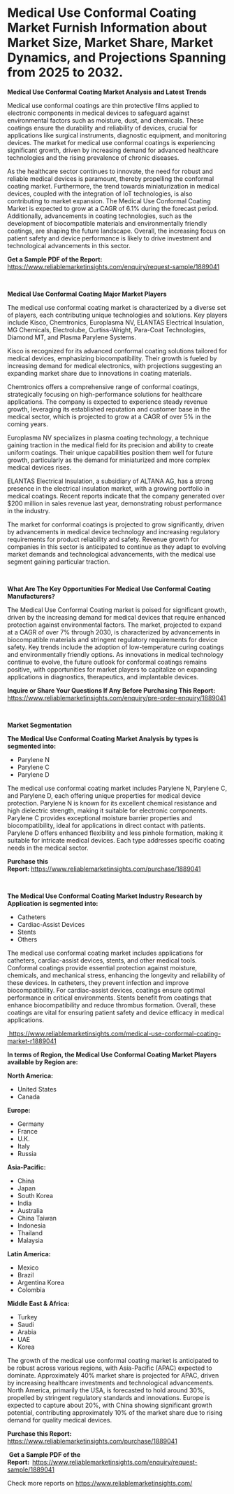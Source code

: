 <p><h1>Medical Use Conformal Coating Market Furnish Information about Market Size, Market Share, Market Dynamics, and Projections Spanning from 2025 to 2032.</h1></p><p><strong>Medical Use Conformal Coating Market Analysis and Latest Trends</strong></p>
<p><p>Medical use conformal coatings are thin protective films applied to electronic components in medical devices to safeguard against environmental factors such as moisture, dust, and chemicals. These coatings ensure the durability and reliability of devices, crucial for applications like surgical instruments, diagnostic equipment, and monitoring devices. The market for medical use conformal coatings is experiencing significant growth, driven by increasing demand for advanced healthcare technologies and the rising prevalence of chronic diseases.</p><p>As the healthcare sector continues to innovate, the need for robust and reliable medical devices is paramount, thereby propelling the conformal coating market. Furthermore, the trend towards miniaturization in medical devices, coupled with the integration of IoT technologies, is also contributing to market expansion. The Medical Use Conformal Coating Market is expected to grow at a CAGR of 6.1% during the forecast period. Additionally, advancements in coating technologies, such as the development of biocompatible materials and environmentally friendly coatings, are shaping the future landscape. Overall, the increasing focus on patient safety and device performance is likely to drive investment and technological advancements in this sector.</p></p>
<p><strong>Get a Sample PDF of the Report:&nbsp;</strong> <a href="https://www.reliablemarketinsights.com/enquiry/request-sample/1889041?utm_campaign=3005&utm_medium=2&utm_source=Github&utm_content=ia&utm_term=28032025&utm_id=medical-use-conformal-coating">https://www.reliablemarketinsights.com/enquiry/request-sample/1889041</a></p>
<p>&nbsp;</p>
<p><strong>Medical Use Conformal Coating Major Market Players</strong></p>
<p><p>The medical use conformal coating market is characterized by a diverse set of players, each contributing unique technologies and solutions. Key players include Kisco, Chemtronics, Europlasma NV, ELANTAS Electrical Insulation, MG Chemicals, Electrolube, Curtiss-Wright, Para-Coat Technologies, Diamond MT, and Plasma Parylene Systems. </p><p>Kisco is recognized for its advanced conformal coating solutions tailored for medical devices, emphasizing biocompatibility. Their growth is fueled by increasing demand for medical electronics, with projections suggesting an expanding market share due to innovations in coating materials. </p><p>Chemtronics offers a comprehensive range of conformal coatings, strategically focusing on high-performance solutions for healthcare applications. The company is expected to experience steady revenue growth, leveraging its established reputation and customer base in the medical sector, which is projected to grow at a CAGR of over 5% in the coming years.</p><p>Europlasma NV specializes in plasma coating technology, a technique gaining traction in the medical field for its precision and ability to create uniform coatings. Their unique capabilities position them well for future growth, particularly as the demand for miniaturized and more complex medical devices rises.</p><p>ELANTAS Electrical Insulation, a subsidiary of ALTANA AG, has a strong presence in the electrical insulation market, with a growing portfolio in medical coatings. Recent reports indicate that the company generated over $200 million in sales revenue last year, demonstrating robust performance in the industry.</p><p>The market for conformal coatings is projected to grow significantly, driven by advancements in medical device technology and increasing regulatory requirements for product reliability and safety. Revenue growth for companies in this sector is anticipated to continue as they adapt to evolving market demands and technological advancements, with the medical use segment gaining particular traction.</p></p>
<p>&nbsp;</p>
<p><strong>What Are The Key Opportunities For Medical Use Conformal Coating Manufacturers?</strong></p>
<p><p>The Medical Use Conformal Coating market is poised for significant growth, driven by the increasing demand for medical devices that require enhanced protection against environmental factors. The market, projected to expand at a CAGR of over 7% through 2030, is characterized by advancements in biocompatible materials and stringent regulatory requirements for device safety. Key trends include the adoption of low-temperature curing coatings and environmentally friendly options. As innovations in medical technology continue to evolve, the future outlook for conformal coatings remains positive, with opportunities for market players to capitalize on expanding applications in diagnostics, therapeutics, and implantable devices.</p></p>
<p><strong>Inquire or Share Your Questions If Any Before Purchasing This Report:</strong> <a href="https://www.reliablemarketinsights.com/enquiry/pre-order-enquiry/1889041?utm_campaign=3005&utm_medium=2&utm_source=Github&utm_content=ia&utm_term=28032025&utm_id=medical-use-conformal-coating">https://www.reliablemarketinsights.com/enquiry/pre-order-enquiry/1889041</a></p>
<p>&nbsp;</p>
<p><strong>Market Segmentation</strong></p>
<p><strong>The Medical Use Conformal Coating Market Analysis by types is segmented into:</strong></p>
<p><ul><li>Parylene N</li><li>Parylene C</li><li>Parylene D</li></ul></p>
<p><p>The medical use conformal coating market includes Parylene N, Parylene C, and Parylene D, each offering unique properties for medical device protection. Parylene N is known for its excellent chemical resistance and high dielectric strength, making it suitable for electronic components. Parylene C provides exceptional moisture barrier properties and biocompatibility, ideal for applications in direct contact with patients. Parylene D offers enhanced flexibility and less pinhole formation, making it suitable for intricate medical devices. Each type addresses specific coating needs in the medical sector.</p></p>
<p><strong>Purchase this Report:&nbsp;</strong><a href="https://www.reliablemarketinsights.com/purchase/1889041?utm_campaign=3005&utm_medium=2&utm_source=Github&utm_content=ia&utm_term=28032025&utm_id=medical-use-conformal-coating">https://www.reliablemarketinsights.com/purchase/1889041</a></p>
<p>&nbsp;</p>
<p><strong>The Medical Use Conformal Coating Market Industry Research by Application is segmented into:</strong></p>
<p><ul><li>Catheters</li><li>Cardiac-Assist Devices</li><li>Stents</li><li>Others</li></ul></p>
<p><p>The medical use conformal coating market includes applications for catheters, cardiac-assist devices, stents, and other medical tools. Conformal coatings provide essential protection against moisture, chemicals, and mechanical stress, enhancing the longevity and reliability of these devices. In catheters, they prevent infection and improve biocompatibility. For cardiac-assist devices, coatings ensure optimal performance in critical environments. Stents benefit from coatings that enhance biocompatibility and reduce thrombus formation. Overall, these coatings are vital for ensuring patient safety and device efficacy in medical applications.</p></p>
<p><a href="https://www.reliablemarketinsights.com/medical-use-conformal-coating-market-r1889041?utm_campaign=3005&utm_medium=2&utm_source=Github&utm_content=ia&utm_term=28032025&utm_id=medical-use-conformal-coating">&nbsp;https://www.reliablemarketinsights.com/medical-use-conformal-coating-market-r1889041</a></p>
<p><strong>In terms of Region, the Medical Use Conformal Coating Market Players available by Region are:</strong></p>
<p>
    <p> <strong> North America: </strong>
        <ul>
            <li>United States</li>
            <li>Canada</li>
        </ul>
        </p> 
    <p> <strong> Europe: </strong>
        <ul>
            <li>Germany</li>
            <li>France</li>
            <li>U.K.</li>
            <li>Italy</li>
            <li>Russia</li>
        </ul>
        </p> 
    <p> <strong> Asia-Pacific: </strong>
        <ul>
            <li>China</li>
            <li>Japan</li>
            <li>South Korea</li>
            <li>India</li>
            <li>Australia</li>
            <li>China Taiwan</li>
            <li>Indonesia</li>
            <li>Thailand</li>
            <li>Malaysia</li>
        </ul>
        </p> 
    <p> <strong> Latin America: </strong>
        <ul>
            <li>Mexico</li>
            <li>Brazil</li>
            <li>Argentina Korea</li>
            <li>Colombia</li>
        </ul>
        </p> 
    <p> <strong> Middle East & Africa: </strong>
        <ul>
            <li>Turkey</li>
            <li>Saudi</li>
            <li>Arabia</li>
            <li>UAE</li>
            <li>Korea</li>
        </ul>
    </p>
    </p>
<p><p>The growth of the medical use conformal coating market is anticipated to be robust across various regions, with Asia-Pacific (APAC) expected to dominate. Approximately 40% market share is projected for APAC, driven by increasing healthcare investments and technological advancements. North America, primarily the USA, is forecasted to hold around 30%, propelled by stringent regulatory standards and innovations. Europe is expected to capture about 20%, with China showing significant growth potential, contributing approximately 10% of the market share due to rising demand for quality medical devices.</p></p>
<p><strong>Purchase this Report: </strong><a href="https://www.reliablemarketinsights.com/purchase/1889041?utm_campaign=3005&utm_medium=2&utm_source=Github&utm_content=ia&utm_term=28032025&utm_id=medical-use-conformal-coating">https://www.reliablemarketinsights.com/purchase/1889041</a></p>
<p>&nbsp;<strong>Get a Sample PDF of the Report:&nbsp;&nbsp;</strong><a href="https://www.reliablemarketinsights.com/enquiry/request-sample/1889041?utm_campaign=3005&utm_medium=2&utm_source=Github&utm_content=ia&utm_term=28032025&utm_id=medical-use-conformal-coating">https://www.reliablemarketinsights.com/enquiry/request-sample/1889041</a></p>
<p><strong></strong></p>
<p>Check more reports on <a href="https://www.reliablemarketinsights.com/?utm_campaign=3005&utm_medium=2&utm_source=Github&utm_content=ia&utm_term=28032025&utm_id=medical-use-conformal-coating">https://www.reliablemarketinsights.com/</a></p>